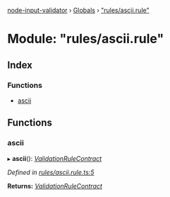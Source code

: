 [node-input-validator](../README.md) › [Globals](../globals.md) › ["rules/ascii.rule"](_rules_ascii_rule_.md)

# Module: "rules/ascii.rule"

## Index

### Functions

* [ascii](_rules_ascii_rule_.md#ascii)

## Functions

###  ascii

▸ **ascii**(): *[ValidationRuleContract](../interfaces/_contracts_.validationrulecontract.md)*

*Defined in [rules/ascii.rule.ts:5](https://github.com/bitnbytesio/node-input-validator/blob/f6990fa/src/rules/ascii.rule.ts#L5)*

**Returns:** *[ValidationRuleContract](../interfaces/_contracts_.validationrulecontract.md)*

